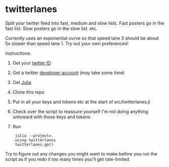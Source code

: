 twitterlanes
============

Split your twitter feed into fast, medium and slow lists. Fast posters go in the fast list. Slow posters go in the slow list. etc.

Currently uses an exponential curve so that speed lane 3 should be about 5x slower than speed lane 1. Try out your own preferences!

Instructions:
1. Get your [twitter ID](https://tweeterid.com)
2. Get a twitter [developer account](https://developer.twitter.com/en/apply-for-access) (may take some time)
3. Get [Julia](https://julialang.org)
4. Clone this repo
5. Put in all your keys and tokens etc at the start of src/twitterlanes.jl
6. Check over the script to reassure yourself I'm not doing anything untoward with those keys and tokens
7. Run

        julia --project=.
        using twitterlanes
        twitterlanes.go()

Try to figure out any changes you might want to make before you run the script as if you redo it too many times you'll get rate-limited.
